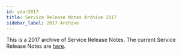 ```yaml
---
id: year2017
title: Service Release Notes Archive 2017
sidebar_label: 2017 Archive
---
```


This is a 2017 archive of Service Release Notes. The current Service Release Notes are [here](/docs/releasenotes/service).
